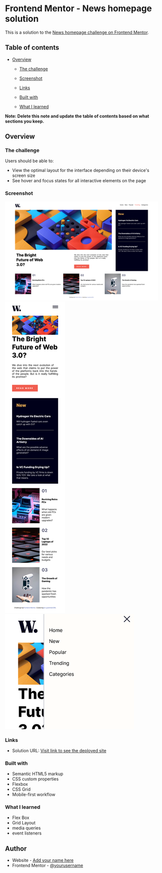 # Frontend Mentor - News homepage solution

This is a solution to the [News homepage challenge on Frontend Mentor](https://www.frontendmentor.io/challenges/news-homepage-H6SWTa1MFl). 

## Table of contents

- [Overview](#overview)
  - [The challenge](#the-challenge)
  - [Screenshot](#screenshot)
  - [Links](#links)

  - [Built with](#built-with)
  - [What I learned](#what-i-learned)
  

**Note: Delete this note and update the table of contents based on what sections you keep.**

## Overview

### The challenge

Users should be able to:

- View the optimal layout for the interface depending on their device's screen size
- See hover and focus states for all interactive elements on the page

### Screenshot

![Desktop layout](./desktop.png)
![Mobile layout](./mobile_mode.png)
![Side bar for mobile layout](./menu_mobile.png)


### Links

- Solution URL: [Visit link to see the deployed site](https://pro-grammer206.github.io/news-homepage/)



### Built with

- Semantic HTML5 markup
- CSS custom properties
- Flexbox
- CSS Grid
- Mobile-first workflow


### What I learned

* Flex Box
* Grid Layout
* media queries
* event listeners 



## Author

- Website - [Add your name here](https://www.your-site.com)
- Frontend Mentor - [@yourusername](https://www.frontendmentor.io/profile/pro-grammer206)



